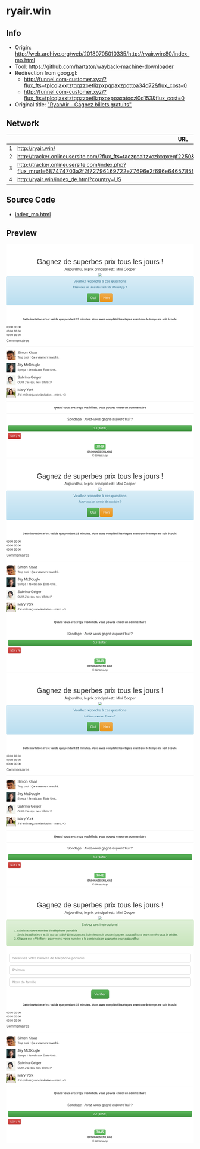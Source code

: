# ryair.win

## Info

- Origin: http://web.archive.org/web/20180705010335/http://ryair.win:80/index_mo.html
- Tool: https://github.com/hartator/wayback-machine-downloader
- Redirection from goog.gl:
  - http://funnel.com-customer.xyz/?flux_fts=tplcqiaxxtztqqzzoetlizpxpqpaxzpottoa34d72&flux_cost=0
  - http://funnel.com-customer.xyz/?flux_fts=tplcqiaxxtztqqzzoetlizpxoxpoaxatoczl0d153&flux_cost=0
- Original title: ["RyanAir - Gagnez billets gratuits"](https://ryair.win.cutestat.com/)

## Network

|     | URL                                                                                                                                                     |
| --- | ------------------------------------------------------------------------------------------------------------------------------------------------------- |
| 1   | http://ryair.win/                                                                                                                                       |
| 2   | http://tracker.onlineusersite.com/?flux_fts=taczpcaitzxczixxpxeqf2250&flux_cost=0                                                                       |
| 3   | http://tracker.onlineusersite.com/index.php?flux_mrurl=687474703a2f2f72796169722e77696e2f696e6465785f64652e68746d6c3f636f756e7472793d5553&flux_mrcntr=1 |
| 4   | http://ryair.win/index_de.html?country=US                                                                                                               |

## Source Code

- [index_mo.html](./src/index_mo.html)

## Preview

![](./preview/screenshot-web.archive.org-2020.04.18-17_45_59.png)
![](./preview/screenshot-web.archive.org-2020.04.18-17_46_08.png)
![](./preview/screenshot-web.archive.org-2020.04.18-17_46_15.png)
![](./preview/screenshot-web.archive.org-2020.04.18-17_46_24.png)
